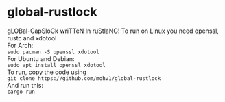 # global-rustlock
gLOBal-CapSloCk wriTTeN In ruStlaNG!
To run on Linux you need openssl, rustc and xdotool   
For Arch:   
```sudo pacman -S openssl xdotool```   
For Ubuntu and Debian:  
```sudo apt install openssl xdotool```  
To run, copy the code using     
```git clone https://github.com/mohv1/global-rustlock```    
And run this:       
```cargo run```
